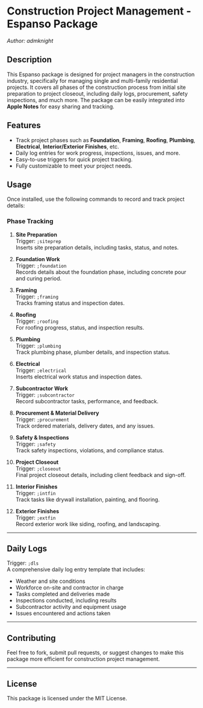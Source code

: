 # Construction Project Management - Espanso Package
*Author: admknight*

## Description
This Espanso package is designed for project managers in the construction industry, specifically for managing single and multi-family residential projects. It covers all phases of the construction process from initial site preparation to project closeout, including daily logs, procurement, safety inspections, and much more. The package can be easily integrated into **Apple Notes** for easy sharing and tracking.

## Features
- Track project phases such as **Foundation**, **Framing**, **Roofing**, **Plumbing**, **Electrical**, **Interior/Exterior Finishes**, etc.
- Daily log entries for work progress, inspections, issues, and more.
- Easy-to-use triggers for quick project tracking.
- Fully customizable to meet your project needs.

## Usage

Once installed, use the following commands to record and track project details:

### **Phase Tracking**
1. **Site Preparation**  
   Trigger: `;siteprep`  
   Inserts site preparation details, including tasks, status, and notes.

2. **Foundation Work**  
   Trigger: `;foundation`  
   Records details about the foundation phase, including concrete pour and curing period.

3. **Framing**  
   Trigger: `;framing`  
   Tracks framing status and inspection dates.

4. **Roofing**  
   Trigger: `;roofing`  
   For roofing progress, status, and inspection results.

5. **Plumbing**  
   Trigger: `;plumbing`  
   Track plumbing phase, plumber details, and inspection status.

6. **Electrical**  
   Trigger: `;electrical`  
   Inserts electrical work status and inspection dates.

7. **Subcontractor Work**  
   Trigger: `;subcontractor`  
   Record subcontractor tasks, performance, and feedback.

8. **Procurement & Material Delivery**  
   Trigger: `;procurement`  
   Track ordered materials, delivery dates, and any issues.

9. **Safety & Inspections**  
   Trigger: `;safety`  
   Track safety inspections, violations, and compliance status.

10. **Project Closeout**  
    Trigger: `;closeout`  
    Final project closeout details, including client feedback and sign-off.

11. **Interior Finishes**  
    Trigger: `;intfin`  
    Track tasks like drywall installation, painting, and flooring.

12. **Exterior Finishes**  
    Trigger: `;extfin`  
    Record exterior work like siding, roofing, and landscaping.

---

## **Daily Logs**
Trigger: `;dls`  
A comprehensive daily log entry template that includes:
- Weather and site conditions
- Workforce on-site and contractor in charge
- Tasks completed and deliveries made
- Inspections conducted, including results
- Subcontractor activity and equipment usage
- Issues encountered and actions taken

---

## Contributing
Feel free to fork, submit pull requests, or suggest changes to make this package more efficient for construction project management.

---

## License
This package is licensed under the MIT License.

